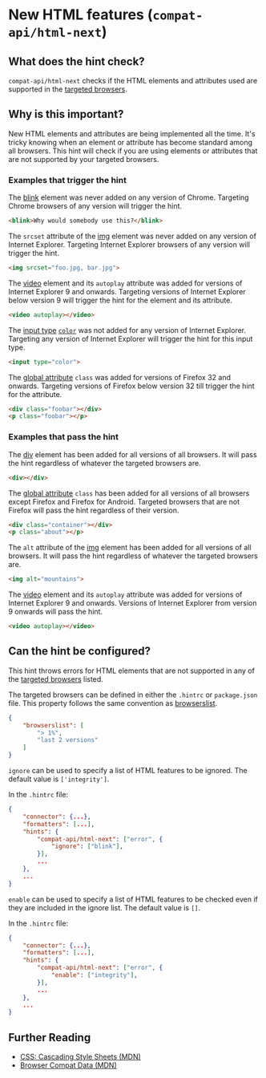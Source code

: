 # New HTML features (`compat-api/html-next`)

## What does the hint check?

`compat-api/html-next` checks if the HTML elements and attributes used are
supported in the [targeted browsers][browser-context].

## Why is this important?

New HTML elements and attributes are being implemented all the time.
It's tricky knowing when an element or attribute has become standard
among all browsers. This hint will check if you are using elements or
attributes that are not supported by your targeted browsers.

### Examples that **trigger** the hint

The [blink][blink] element was never added on any version of Chrome.
Targeting Chrome browsers of any version will trigger the hint.

```html
<blink>Why would somebody use this?</blink>
```

The `srcset` attribute of the [img][img] element was never
added on any version of Internet Explorer. Targeting
Internet Explorer browsers of any version will trigger the hint.

```html
<img srcset="foo.jpg, bar.jpg">
```

The [video][video] element and its `autoplay` attribute was added for versions
of Internet Explorer 9 and onwards. Targeting versions of Internet Explorer
below version 9 will trigger the hint for the element and its attribute.

```html
<video autoplay></video>
```

The [input type][input-type] [`color`][input-type-color] was not added for any
version of Internet Explorer. Targeting any version of Internet Explorer
will trigger the hint for this input type.

```html
<input type="color">
```

The [global attribute][global-attr] `class` was added for versions of Firefox
32 and onwards. Targeting versions of Firefox below version 32 till trigger
the hint for the attribute.

```html
<div class="foobar"></div>
<p class="foobar"></p>
```

### Examples that **pass** the hint

The [div][div] element has been added for all versions of all browsers.
It will pass the hint regardless of whatever the targeted browsers are.

```html
<div></div>
```

The [global attribute][global-attr] `class` has been added for all versions of
all browsers except Firefox and Firefox for Android. Targeted browsers that are
not Firefox will pass the hint regardless of their version.

```html
<div class="container"></div>
<p class="about"></p>
```

The `alt` attribute of the [img][img] element has been added for all versions
of all browsers. It will pass the hint regardless of whatever the targeted
browsers are.

```html
<img alt="mountains">
```

The [video][video] element and its `autoplay` attribute was added for versions
of Internet Explorer 9 and onwards. Versions of Internet Explorer from version
9 onwards will pass the hint.

```html
<video autoplay></video>
```

## Can the hint be configured?

This hint throws errors for HTML elements that are not supported in any of the
[targeted browsers][targeted-browsers] listed.

The targeted browsers can be defined in either the `.hintrc` or
`package.json` file.
This property follows the same convention as [browserslist][browserslist].

```json
{
    "browserslist": [
        "> 1%",
        "last 2 versions"
    ]
}
```

`ignore` can be used to specify a list of HTML features to be ignored. The
default value is `['integrity']`.

In the `.hintrc` file:

```json
{
    "connector": {...},
    "formatters": [...],
    "hints": {
        "compat-api/html-next": ["error", {
            "ignore": ["blink"],
        }],
        ...
    },
    ...
}
```

`enable` can be used to specify a list of HTML features to be checked even if
they are included in the ignore list. The default value is `[]`.

In the `.hintrc` file:

```json
{
    "connector": {...},
    "formatters": [...],
    "hints": {
        "compat-api/html-next": ["error", {
            "enable": ["integrity"],
        }],
        ...
    },
    ...
}
```

## Further Reading

* [CSS: Cascading Style Sheets (MDN)][docmdn]
* [Browser Compat Data (MDN)][browser-compat]

<!-- Link labels: -->

[blink]: https://developer.mozilla.org/en-US/docs/Web/HTML/Element/blink
[img]: https://developer.mozilla.org/en-US/docs/Web/HTML/Element/img
[video]: https://developer.mozilla.org/en-US/docs/Web/HTML/Element/video
[div]: https://developer.mozilla.org/en-US/docs/Web/HTML/Element/div
[input-type-color]: https://developer.mozilla.org/en-US/docs/Web/HTML/Element/input/color
[input-type]: https://developer.mozilla.org/en-US/docs/Web/HTML/Element/input
[global-attr]: https://developer.mozilla.org/en-US/docs/Web/HTML/Global_attributes
[docmdn]: https://developer.mozilla.org/en-US/docs/Web/HTML
[browser-compat]: https://github.com/mdn/browser-compat-data
[browser-context]: https://webhint.io/docs/user-guide/configuring-webhint/browser-context/
[browserslist]: https://github.com/browserslist/browserslist#readme
[targeted-browsers]: ../../hint/docs/user-guide/configuring-webhint/browser-context.md
